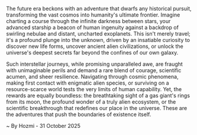 
The future era beckons with an adventure that dwarfs any historical pursuit, transforming the vast cosmos into humanity's ultimate frontier. Imagine charting a course through the infinite darkness between stars, your advanced starship a beacon of human ingenuity against a backdrop of swirling nebulae and distant, uncharted exoplanets. This isn't merely travel; it's a profound plunge into the unknown, driven by an insatiable curiosity to discover new life forms, uncover ancient alien civilizations, or unlock the universe's deepest secrets far beyond the confines of our own galaxy.

Such interstellar journeys, while promising unparalleled awe, are fraught with unimaginable perils and demand a rare blend of courage, scientific acumen, and sheer resilience. Navigating through cosmic phenomena, making first contact with enigmatic alien species, or surviving on a resource-scarce world tests the very limits of human capability. Yet, the rewards are equally boundless: the breathtaking sight of a gas giant's rings from its moon, the profound wonder of a truly alien ecosystem, or the scientific breakthrough that redefines our place in the universe. These are the adventures that push the boundaries of existence itself.

~ By Hozmi - 31 October 2025
